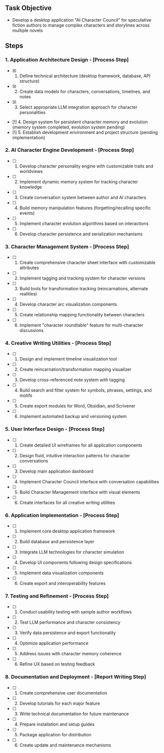 ## Task Objective
- Develop a desktop application "AI Character Council" for speculative fiction authors to manage complex characters and storylines across multiple novels

## Steps

### 1. Application Architecture Design - [Process Step]
- [x] 1. Define technical architecture (desktop framework, database, API structure)
- [x] 2. Create data models for characters, conversations, timelines, and notes
- [x] 3. Select appropriate LLM integration approach for character personalities
- [!] 4. Design system for persistent character memory and evolution (memory system completed, evolution system pending)
- [!] 5. Establish development environment and project structure (pending implementation)

### 2. AI Character Engine Development - [Process Step]
- [ ] 1. Develop character personality engine with customizable traits and worldviews
- [ ] 2. Implement dynamic memory system for tracking character knowledge
- [ ] 3. Create conversation system between author and AI characters
- [ ] 4. Build memory manipulation features (forgetting/recalling specific events)
- [ ] 5. Implement character evolution algorithms based on interactions
- [ ] 6. Develop character persistence and serialization mechanisms

### 3. Character Management System - [Process Step]
- [ ] 1. Create comprehensive character sheet interface with customizable attributes
- [ ] 2. Implement tagging and tracking system for character versions
- [ ] 3. Build tools for transformation tracking (reincarnations, alternate realities)
- [ ] 4. Develop character arc visualization components
- [ ] 5. Create relationship mapping functionality between characters
- [ ] 6. Implement "character roundtable" feature for multi-character discussions

### 4. Creative Writing Utilities - [Process Step]
- [ ] 1. Design and implement timeline visualization tool
- [ ] 2. Create reincarnation/transformation mapping visualizer
- [ ] 3. Develop cross-referenced note system with tagging
- [ ] 4. Build search and filter system for symbols, phrases, settings, and motifs
- [ ] 5. Create export modules for Word, Obsidian, and Scrivener
- [ ] 6. Implement automated backup and versioning system

### 5. User Interface Design - [Process Step]
- [ ] 1. Create detailed UI wireframes for all application components
- [ ] 2. Design fluid, intuitive interaction patterns for character conversations
- [ ] 3. Develop main application dashboard
- [ ] 4. Implement Character Council interface with conversation capabilities
- [ ] 5. Build Character Management interface with visual elements
- [ ] 6. Create interfaces for all creative writing utilities

### 6. Application Implementation - [Process Step]
- [ ] 1. Implement core desktop application framework
- [ ] 2. Build database and persistence layer
- [ ] 3. Integrate LLM technologies for character simulation
- [ ] 4. Develop UI components following design specifications
- [ ] 5. Implement data visualization components
- [ ] 6. Create export and interoperability features

### 7. Testing and Refinement - [Process Step]
- [ ] 1. Conduct usability testing with sample author workflows
- [ ] 2. Test LLM performance and character consistency
- [ ] 3. Verify data persistence and export functionality
- [ ] 4. Optimize application performance
- [ ] 5. Address issues with character memory coherence
- [ ] 6. Refine UX based on testing feedback

### 8. Documentation and Deployment - [Report Writing Step]
- [ ] 1. Create comprehensive user documentation
- [ ] 2. Develop tutorials for each major feature
- [ ] 3. Write technical documentation for future maintenance
- [ ] 4. Prepare installation and setup guides
- [ ] 5. Package application for distribution
- [ ] 6. Create update and maintenance mechanisms